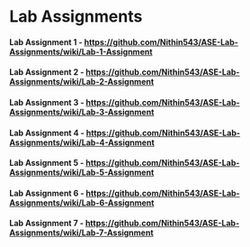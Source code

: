 # Lab Assignments
#### Lab Assignment 1 - https://github.com/Nithin543/ASE-Lab-Assignments/wiki/Lab-1-Assignment
#### Lab Assignment 2 - https://github.com/Nithin543/ASE-Lab-Assignments/wiki/Lab-2-Assignment
#### Lab Assignment 3 - https://github.com/Nithin543/ASE-Lab-Assignments/wiki/Lab-3-Assignment
#### Lab Assignment 4 - https://github.com/Nithin543/ASE-Lab-Assignments/wiki/Lab-4-Assignment
#### Lab Assignment 5 - https://github.com/Nithin543/ASE-Lab-Assignments/wiki/Lab-5-Assignment
#### Lab Assignment 6 - https://github.com/Nithin543/ASE-Lab-Assignments/wiki/Lab-6-Assignment
#### Lab Assignment 7 - https://github.com/Nithin543/ASE-Lab-Assignments/wiki/Lab-7-Assignment

